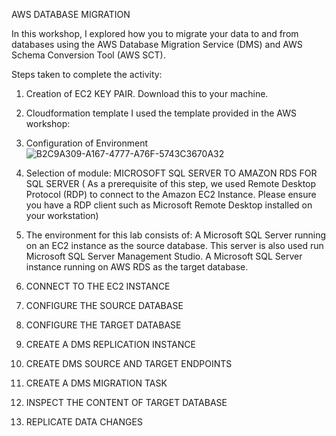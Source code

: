 AWS DATABASE MIGRATION 

In this workshop, I explored how you to migrate your data to and from databases using the AWS Database Migration Service (DMS) and AWS Schema Conversion Tool (AWS SCT).


Steps taken to complete the activity:
1) Creation of EC2 KEY PAIR. Download this to your machine.
2) Cloudformation template I used the template provided in the AWS workshop: 
3) Configuration of Environment
![B2C9A309-A167-4777-A76F-5743C3670A32](https://user-images.githubusercontent.com/95499741/144904690-e1aa481e-6ede-4f64-95a3-98adaa835816.png)
4) Selection of module: MICROSOFT SQL SERVER TO AMAZON RDS FOR SQL SERVER ( As a prerequisite of this step, we used Remote Desktop Protocol (RDP) to connect to the Amazon EC2 Instance. Please ensure you have a RDP client such as Microsoft Remote Desktop installed on your workstation)

5) The environment for this lab consists of:
A Microsoft SQL Server running on an EC2 instance as the source database. This server is also used run Microsoft SQL Server Management Studio.
A Microsoft SQL Server instance running on AWS RDS as the target database.

6) CONNECT TO THE EC2 INSTANCE 
7) CONFIGURE THE SOURCE DATABASE
8) CONFIGURE THE TARGET DATABASE
9) CREATE A DMS REPLICATION INSTANCE
10) CREATE DMS SOURCE AND TARGET ENDPOINTS
11) CREATE A DMS MIGRATION TASK
12) INSPECT THE CONTENT OF TARGET DATABASE
13) REPLICATE DATA CHANGES
